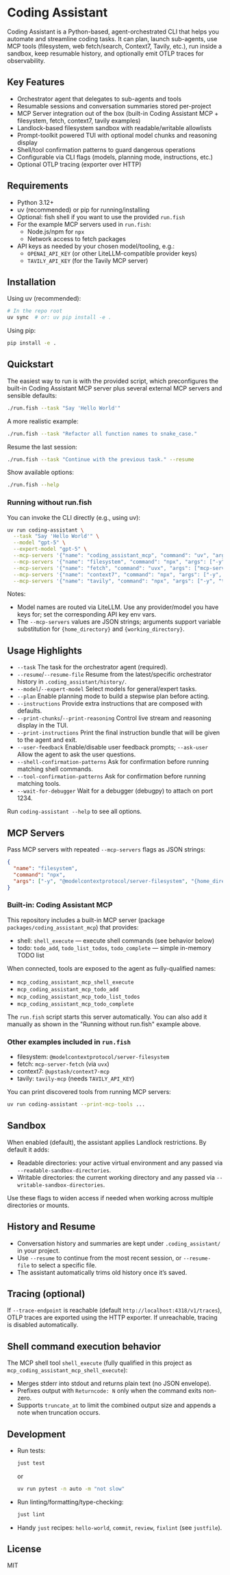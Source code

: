 # Coding Assistant

Coding Assistant is a Python-based, agent-orchestrated CLI that helps you automate and streamline coding tasks. It can plan, launch sub-agents, use MCP tools (filesystem, web fetch/search, Context7, Tavily, etc.), run inside a sandbox, keep resumable history, and optionally emit OTLP traces for observability.

## Key Features

- Orchestrator agent that delegates to sub-agents and tools
- Resumable sessions and conversation summaries stored per-project
- MCP Server integration out of the box (built-in Coding Assistant MCP + filesystem, fetch, context7, tavily examples)
- Landlock-based filesystem sandbox with readable/writable allowlists
- Prompt-toolkit powered TUI with optional model chunks and reasoning display
- Shell/tool confirmation patterns to guard dangerous operations
- Configurable via CLI flags (models, planning mode, instructions, etc.)
- Optional OTLP tracing (exporter over HTTP)

## Requirements

- Python 3.12+
- uv (recommended) or pip for running/installing
- Optional: fish shell if you want to use the provided `run.fish`
- For the example MCP servers used in `run.fish`:
  - Node.js/npm for `npx`
  - Network access to fetch packages
- API keys as needed by your chosen model/tooling, e.g.:
  - `OPENAI_API_KEY` (or other LiteLLM-compatible provider keys)
  - `TAVILY_API_KEY` (for the Tavily MCP server)

## Installation

Using uv (recommended):

```bash
# In the repo root
uv sync  # or: uv pip install -e .
```

Using pip:

```bash
pip install -e .
```

## Quickstart

The easiest way to run is with the provided script, which preconfigures the built-in Coding Assistant MCP server plus several external MCP servers and sensible defaults:

```bash
./run.fish --task "Say 'Hello World'"
```

A more realistic example:

```bash
./run.fish --task "Refactor all function names to snake_case."
```

Resume the last session:

```bash
./run.fish --task "Continue with the previous task." --resume
```

Show available options:

```bash
./run.fish --help
```

### Running without run.fish

You can invoke the CLI directly (e.g., using uv):

```bash
uv run coding-assistant \
  --task "Say 'Hello World'" \
  --model "gpt-5" \
  --expert-model "gpt-5" \
  --mcp-servers '{"name": "coding_assistant_mcp", "command": "uv", "args": ["--project", "{working_directory}/packages/coding_assistant_mcp", "run", "coding-assistant-mcp"], "env": []}' \
  --mcp-servers '{"name": "filesystem", "command": "npx", "args": ["-y", "@modelcontextprotocol/server-filesystem", "{home_directory}"]}' \
  --mcp-servers '{"name": "fetch", "command": "uvx", "args": ["mcp-server-fetch"]}' \
  --mcp-servers '{"name": "context7", "command": "npx", "args": ["-y", "@upstash/context7-mcp"], "env": []}' \
  --mcp-servers '{"name": "tavily", "command": "npx", "args": ["-y", "tavily-mcp"], "env": ["TAVILY_API_KEY"]}'
```

Notes:
- Model names are routed via LiteLLM. Use any provider/model you have keys for; set the corresponding API key env vars.
- The `--mcp-servers` values are JSON strings; arguments support variable substitution for `{home_directory}` and `{working_directory}`.

## Usage Highlights

- `--task` The task for the orchestrator agent (required).
- `--resume`/`--resume-file` Resume from the latest/specific orchestrator history in `.coding_assistant/history/`.
- `--model`/`--expert-model` Select models for general/expert tasks.
- `--plan` Enable planning mode to build a stepwise plan before acting.
- `--instructions` Provide extra instructions that are composed with defaults.
- `--print-chunks`/`--print-reasoning` Control live stream and reasoning display in the TUI.
- `--print-instructions` Print the final instruction bundle that will be given to the agent and exit.
- `--user-feedback` Enable/disable user feedback prompts; `--ask-user` Allow the agent to ask the user questions.
- `--shell-confirmation-patterns` Ask for confirmation before running matching shell commands.
- `--tool-confirmation-patterns` Ask for confirmation before running matching tools.
- `--wait-for-debugger` Wait for a debugger (debugpy) to attach on port 1234.

Run `coding-assistant --help` to see all options.

## MCP Servers

Pass MCP servers with repeated `--mcp-servers` flags as JSON strings:

```json
{
  "name": "filesystem",
  "command": "npx",
  "args": ["-y", "@modelcontextprotocol/server-filesystem", "{home_directory}"]
}
```

### Built-in: Coding Assistant MCP

This repository includes a built-in MCP server (package `packages/coding_assistant_mcp`) that provides:
- shell: `shell_execute` — execute shell commands (see behavior below)
- todo: `todo_add`, `todo_list_todos`, `todo_complete` — simple in-memory TODO list

When connected, tools are exposed to the agent as fully-qualified names:
- `mcp_coding_assistant_mcp_shell_execute`
- `mcp_coding_assistant_mcp_todo_add`
- `mcp_coding_assistant_mcp_todo_list_todos`
- `mcp_coding_assistant_mcp_todo_complete`

The `run.fish` script starts this server automatically. You can also add it manually as shown in the "Running without run.fish" example above.

### Other examples included in `run.fish`
- filesystem: `@modelcontextprotocol/server-filesystem`
- fetch: `mcp-server-fetch` (via `uvx`)
- context7: `@upstash/context7-mcp`
- tavily: `tavily-mcp` (needs `TAVILY_API_KEY`)

You can print discovered tools from running MCP servers:

```bash
uv run coding-assistant --print-mcp-tools ...
```

## Sandbox

When enabled (default), the assistant applies Landlock restrictions. By default it adds:
- Readable directories: your active virtual environment and any passed via `--readable-sandbox-directories`.
- Writable directories: the current working directory and any passed via `--writable-sandbox-directories`.

Use these flags to widen access if needed when working across multiple directories or mounts.

## History and Resume

- Conversation history and summaries are kept under `.coding_assistant/` in your project.
- Use `--resume` to continue from the most recent session, or `--resume-file` to select a specific file.
- The assistant automatically trims old history once it’s saved.

## Tracing (optional)

If `--trace-endpoint` is reachable (default `http://localhost:4318/v1/traces`), OTLP traces are exported using the HTTP exporter. If unreachable, tracing is disabled automatically.

## Shell command execution behavior

The MCP shell tool `shell_execute` (fully qualified in this project as `mcp_coding_assistant_mcp_shell_execute`):
- Merges stderr into stdout and returns plain text (no JSON envelope).
- Prefixes output with `Returncode: N` only when the command exits non-zero.
- Supports `truncate_at` to limit the combined output size and appends a note when truncation occurs.

## Development

- Run tests:

  ```bash
  just test
  ```

  or

  ```bash
  uv run pytest -n auto -m "not slow"
  ```

- Run linting/formatting/type-checking:

  ```bash
  just lint
  ```

- Handy `just` recipes: `hello-world`, `commit`, `review`, `fixlint` (see `justfile`).

## License

MIT
